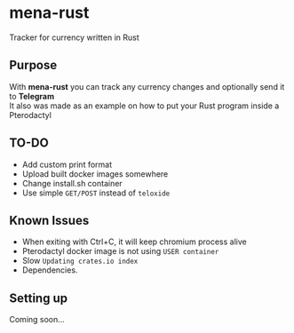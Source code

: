 # mena-rust

Tracker for currency written in Rust  

## Purpose

With **mena-rust** you can track any currency changes and optionally send it to **Telegram**  
It also was made as an example on how to put your Rust program inside a Pterodactyl

## TO-DO
- Add custom print format
- Upload built docker images somewhere
- Change install.sh container
- Use simple `GET/POST` instead of `teloxide`

## Known Issues
- When exiting with Ctrl+C, it will keep chromium process alive
- Pterodactyl docker image is not using `USER container`
- Slow `Updating crates.io index`
- Dependencies.

## Setting up
Coming soon...